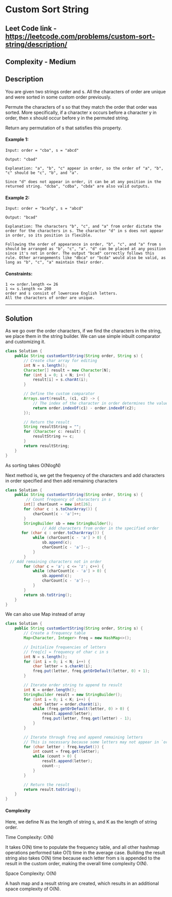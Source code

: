 # Custom Sort String

## Leet Code link - https://leetcode.com/problems/custom-sort-string/description/

## Complexity - Medium

## Description
You are given two strings order and s. All the characters of order are unique and were sorted in some custom order previously.

Permute the characters of s so that they match the order that order was sorted. More specifically, if a character x occurs before a character y in order, then x should occur before y in the permuted string.

Return any permutation of s that satisfies this property.

 

#### Example 1:
```
Input: order = "cba", s = "abcd"

Output: "cbad"

Explanation: "a", "b", "c" appear in order, so the order of "a", "b", "c" should be "c", "b", and "a".

Since "d" does not appear in order, it can be at any position in the returned string. "dcba", "cdba", "cbda" are also valid outputs.
```
#### Example 2:
```
Input: order = "bcafg", s = "abcd"

Output: "bcad"

Explanation: The characters "b", "c", and "a" from order dictate the order for the characters in s. The character "d" in s does not appear in order, so its position is flexible.

Following the order of appearance in order, "b", "c", and "a" from s should be arranged as "b", "c", "a". "d" can be placed at any position since it's not in order. The output "bcad" correctly follows this rule. Other arrangements like "dbca" or "bcda" would also be valid, as long as "b", "c", "a" maintain their order.
```
 

#### Constraints:
```
1 <= order.length <= 26
1 <= s.length <= 200
order and s consist of lowercase English letters.
All the characters of order are unique.
```

---
## Solution
As we go over the order characters, if we find the characters in the string, we place them in the string builder.
We can use simple inbuilt comparator and customizing it.
```java
class Solution {
    public String customSortString(String order, String s) {
        // Create char array for editing
        int N = s.length();
        Character[] result = new Character[N];
        for (int i = 0; i < N; i++) {
            result[i] = s.charAt(i);
        }

        // Define the custom comparator
        Arrays.sort(result, (c1, c2) -> {
            // The index of the character in order determines the value to be sorted by
            return order.indexOf(c1) - order.indexOf(c2);
        });

        // Return the result
        String resultString = "";
        for (Character c: result) {
            resultString += c;
        }
        return resultString;
    }
}
```

As sorting takes O(NlogN)

Next method is, we get the frequency of the characters and add characters in order specified and then add remaining characters

```java
class Solution {
    public String customSortString(String order, String s) {
         // Count frequency of characters in s
        int[] charCount = new int[26];
        for (char c : s.toCharArray()) {
            charCount[c - 'a']++;
        }
        StringBuilder sb = new StringBuilder();
                // Add characters from order in the specified order
       for (char c : order.toCharArray()) {
            while (charCount[c - 'a'] > 0) {
                sb.append(c);
                charCount[c - 'a']--;
            }
        }
  // Add remaining characters not in order
        for (char c = 'a'; c <= 'z'; c++) {
            while (charCount[c - 'a'] > 0) {
                sb.append(c);
                charCount[c - 'a']--;
            }
        }
        return sb.toString();
    }
}
```

We can also use Map instead of array
```java
class Solution {
    public String customSortString(String order, String s) {
        // Create a frequency table
        Map<Character, Integer> freq = new HashMap<>();

        // Initialize frequencies of letters
        // freq[c] = frequency of char c in s
        int N = s.length();
        for (int i = 0; i < N; i++) {
            char letter = s.charAt(i);
            freq.put(letter, freq.getOrDefault(letter, 0) + 1);
        }

        // Iterate order string to append to result
        int K = order.length();
        StringBuilder result = new StringBuilder();
        for (int i = 0; i < K; i++) {
            char letter = order.charAt(i);
            while (freq.getOrDefault(letter, 0) > 0) {
                result.append(letter);
                freq.put(letter, freq.get(letter) - 1);
            }
        }

        // Iterate through freq and append remaining letters
        // This is necessary because some letters may not appear in `order`
        for (char letter : freq.keySet()) {
            int count = freq.get(letter);
            while (count > 0) {
                result.append(letter);
                count--;
            }
        }

        // Return the result
        return result.toString();
    }
}
```
#### Complexity
Here, we define N as the length of string s, and K as the length of string order.

Time Complexity: O(N)

It takes O(N) time to populate the frequency table, and all other hashmap operations performed take O(1) time in the average case. Building the result string also takes O(N) time because each letter from s is appended to the result in the custom order, making the overall time complexity O(N).

Space Complexity: O(N)

A hash map and a result string are created, which results in an additional space complexity of O(N).
